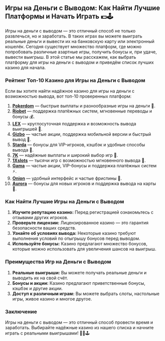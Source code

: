 ## Игры на Деньги с Выводом: Как Найти Лучшие Платформы и Начать Играть 💵🕹️

Игры на деньги с выводом — это отличный способ не только развлечься, но и заработать. В таких играх вы можете выиграть реальные деньги и вывести их на банковскую карту или электронный кошелёк. Сегодня существует множество платформ, где можно попробовать различные азартные игры, получить бонусы и, при удаче, вывести выигрыш. В этой статье мы расскажем, как выбрать платформу для игры на деньги с выводом и приведём список лучших казино для начала.

### Рейтинг Топ-10 Казино для Игры на Деньги с Выводом

Если вы хотите найти надёжное казино для игры на деньги с возможностью вывода, вот топ-10 проверенных платформ:

1. **[Pokerdom](https://brandplay.link/4k77v2yx)** — быстрые выплаты и разнообразные игры на деньги 🎲.
2. **[Riobet](https://brandplay.link/7xBLTPyj)** — поддержка платёжных систем, мгновенные переводы и бонусы 💰.
3. **[LEX](https://brandplay.link/zW4hdDFV)** — круглосуточная поддержка и возможность вывода выигрышей 🎉.
4. **[Gizbo](https://brandplay.link/bprXw4YV)** — частые акции, поддержка мобильной версии и быстрый вывод 🎁.
5. **[Starda](https://brandplay.link/fB7xwRFL)** — бонусы для VIP-игроков, кэшбэк и удобные способы вывода 🎈.
6. **[7K](https://brandplay.link/BvQyFShp)** — надёжные выплаты и широкий выбор игр 🎯.
7. **[1Xslots](https://brandplay.link/hSB1khtr)** — тысячи игр с возможностью мгновенного вывода 🌟.
8. **[Gama](https://brandplay.link/j6NMKsDz)** — частые акции, VIP-бонусы и поддержка платёжных систем ⚡.
9. **[Onion](https://brandplay.link/zBGRVpQ9)** — удобный интерфейс и частые фриспины 🎰.
10. **[Aurora](https://10trafic-stat2.com/click/668546556bcc6313411604bd/6766/13032/subaccount)** — бонусы для новых игроков и поддержка вывода на карты 💎.

### Как Найти Лучшие Игры на Деньги с Выводом

1. **Изучите репутацию казино:** Перед регистрацией ознакомьтесь с отзывами других игроков.
2. **Проверьте лицензии:** Лицензированное казино — это гарантия безопасности ваших средств.
3. **Узнайте об условиях вывода:** Некоторые казино требуют выполнения условий по отыгрышу бонусов перед выводом.
4. **Используйте бонусы:** Казино предлагают множество бонусов, которые можно использовать для увеличения шансов на выигрыш.

### Преимущества Игр на Деньги с Выводом

1. **Реальные выигрыши:** Вы можете получать реальные деньги и выводить их на свой счёт.
2. **Бонусы и акции:** Казино предлагают приветственные бонусы, кэшбэк и другие акции.
3. **Доступ к различным играм:** Вы можете выбрать слоты, настольные игры, живое казино и многое другое.

### Заключение

Игры на деньги с выводом — это отличный способ провести время и заработать. Выбирайте надёжные казино из нашего списка и начните играть с реальными выигрышами! 🎉💵🕹️
